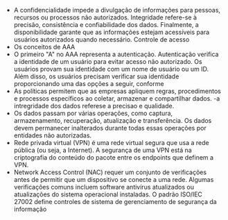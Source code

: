 - A confidencialidade impede a divulgação de informações para pessoas, recursos ou processos não autorizados. Integridade refere-se à precisão, consistência e confiabilidade dos dados. Finalmente, a disponibilidade garante que as informações estejam acessíveis para usuários autorizados quando necessário.
Controle de acesso 
 - Os conceitos de AAA
 - O primeiro "A" no AAA representa a autenticação. Autenticação verifica a identidade de um usuário para evitar acesso não autorizado. Os usuários provam sua identidade com um nome de usuário ou um ID. Além disso, os usuários precisam verificar sua identidade proporcionando uma das opções a seguir, conforme
 - As políticas permitem que as empresas apliquem regras, procedimentos e processos específicos ao coletar, armazenar e compartilhar dados.
-a intregridade dos dados referese a precisao e qualidade.
- Os dados passam por várias operações, como captura, armazenamento, recuperação, atualização e transferência. Os dados devem permanecer inalterados durante todas essas operações por entidades não autorizadas.
- Rede privada virtual (VPN) é uma rede virtual segura que usa a rede pública (ou seja, a Internet). A segurança de uma VPN está na criptografia do conteúdo do pacote entre os endpoints que definem a VPN.
- Network Access Control (NAC) requer um conjunto de verificações antes de permitir que um dispositivo se conecte a uma rede. Algumas verificações comuns incluem software antivírus atualizados ou atualizações do sistema operacional instaladas.
O padrão ISO/IEC 27002 define controles de sistema de gerenciamento de segurança da informação
